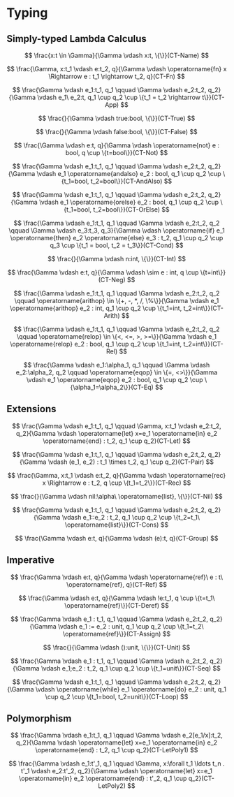 # Typing
## Simply-typed Lambda Calculus
$$
\frac{x:t \in \Gamma}{\Gamma \vdash x:t, \{\}}(CT-Name)
$$

$$
\frac{\Gamma, x:t_1 \vdash e:t_2, q}{\Gamma \vdash \operatorname{fn} x \Rightarrow e : t_1 \rightarrow t_2, q}(CT-Fn)
$$

$$
\frac{\Gamma \vdash e_1:t_1, q_1 \qquad \Gamma \vdash e_2:t_2, q_2}{\Gamma \vdash e_1\ e_2:t, q_1 \cup q_2 \cup \{t_1 = t_2 \rightarrow t\}}(CT-App)
$$

$$
\frac{}{\Gamma \vdash true:bool, \{\}}(CT-True)
$$

$$
\frac{}{\Gamma \vdash false:bool, \{\}}(CT-False)
$$

$$
\frac{\Gamma \vdash e:t, q}{\Gamma \vdash \operatorname{not} e : bool, q \cup \{t=bool\}}(CT-Not)
$$

$$
\frac{\Gamma \vdash e_1:t_1, q_1 \qquad \Gamma \vdash e_2:t_2, q_2}{\Gamma \vdash e_1 \operatorname{andalso} e_2 : bool, q_1 \cup q_2 \cup \{t_1=bool, t_2=bool\}}(CT-AndAlso)
$$

$$
\frac{\Gamma \vdash e_1:t_1, q_1 \qquad \Gamma \vdash e_2:t_2, q_2}{\Gamma \vdash e_1 \operatorname{orelse} e_2 : bool, q_1 \cup q_2 \cup \{t_1=bool, t_2=bool\}}(CT-OrElse)
$$

$$
\frac{\Gamma \vdash e_1:t_1, q_1 \qquad \Gamma \vdash e_2:t_2, q_2 \qquad \Gamma \vdash e_3:t_3, q_3}{\Gamma \vdash \operatorname{if} e_1 \operatorname{then} e_2 \operatorname{else} e_3 : t_2, q_1 \cup q_2 \cup q_3 \cup \{t_1 = bool, t_2 = t_3\}}(CT-Cond)
$$

$$
\frac{}{\Gamma \vdash n:int, \{\}}(CT-Int)
$$

$$
\frac{\Gamma \vdash e:t, q}{\Gamma \vdash \sim e : int, q \cup \{t=int\}}(CT-Neg)
$$

$$
\frac{\Gamma \vdash e_1:t_1, q_1 \qquad \Gamma \vdash e_2:t_2, q_2 \qquad \operatorname{arithop} \in \{+, -, *, /, \%\}}{\Gamma \vdash e_1 \operatorname{arithop} e_2 : int, q_1 \cup q_2 \cup \{t_1=int, t_2=int\}}(CT-Arith)
$$

$$
\frac{\Gamma \vdash e_1:t_1, q_1 \qquad \Gamma \vdash e_2:t_2, q_2 \qquad \operatorname{relop} \in \{<, <=, >, >=\}}{\Gamma \vdash e_1 \operatorname{relop} e_2 : bool, q_1 \cup q_2 \cup \{t_1=int, t_2=int\}}(CT-Rel)
$$

$$
\frac{\Gamma \vdash e_1:\alpha_1, q_1 \qquad \Gamma \vdash e_2:\alpha_2, q_2 \qquad \operatorname{eqop} \in \{=, <>\}}{\Gamma \vdash e_1 \operatorname{eqop} e_2 : bool, q_1 \cup q_2 \cup \{\alpha_1=\alpha_2\}}(CT-Eq)
$$

## Extensions
$$
\frac{\Gamma \vdash e_1:t_1, q_1 \qquad \Gamma, x:t_1 \vdash e_2:t_2, q_2}{\Gamma \vdash \operatorname{let} x=e_1 \operatorname{in} e_2 \operatorname{end} : t_2, q_1 \cup q_2}(CT-Let)
$$

$$
\frac{\Gamma \vdash e_1:t_1, q_1 \qquad \Gamma \vdash e_2:t_2, q_2}{\Gamma \vdash (e_1, e_2) : t_1 \times t_2, q_1 \cup q_2}(CT-Pair)
$$

$$
\frac{\Gamma, x:t_1 \vdash e:t_2, q}{\Gamma \vdash \operatorname{rec} x \Rightarrow e : t_2, q \cup \{t_1=t_2\}}(CT-Rec)
$$

$$
\frac{}{\Gamma \vdash nil:\alpha\ \operatorname{list}, \{\}}(CT-Nil)
$$

$$
\frac{\Gamma \vdash e_1:t_1, q_1 \qquad \Gamma \vdash e_2:t_2, q_2}{\Gamma \vdash e_1::e_2 : t_2, q_1 \cup q_2 \cup \{t_2=t_1\ \operatorname{list}\}}(CT-Cons)
$$

$$
\frac{\Gamma \vdash e:t, q}{\Gamma \vdash (e):t, q}(CT-Group)
$$

## Imperative
$$
\frac{\Gamma \vdash e:t, q}{\Gamma \vdash \operatorname{ref}\ e : t\ \operatorname{ref}, q}(CT-Ref)
$$

$$
\frac{\Gamma \vdash e:t, q}{\Gamma \vdash !e:t_1, q \cup \{t=t_1\ \operatorname{ref}\}}(CT-Deref)
$$

$$
\frac{\Gamma \vdash e_1 : t_1, q_1 \qquad \Gamma \vdash e_2:t_2, q_2}{\Gamma \vdash e_1 := e_2 : unit, q_1 \cup q_2 \cup \{t_1=t_2\ \operatorname{ref}\}}(CT-Assign)
$$

$$
\frac{}{\Gamma \vdash ():unit, \{\}}(CT-Unit)
$$

$$
\frac{\Gamma \vdash e_1 : t_1, q_1 \qquad \Gamma \vdash e_2:t_2, q_2}{\Gamma \vdash e_1;e_2 : t_2, q_1 \cup q_2 \cup \{t_1=unit\}}(CT-Seq)
$$

$$
\frac{\Gamma \vdash e_1:t_1, q_1 \qquad \Gamma \vdash e_2:t_2, q_2}{\Gamma \vdash \operatorname{while} e_1 \operatorname{do} e_2 : unit, q_1 \cup q_2 \cup \{t_1=bool, t_2=unit\}}(CT-Loop)
$$

## Polymorphism
$$
\frac{\Gamma \vdash e_1:t_1, q_1 \qquad \Gamma \vdash e_2[e_1/x]:t_2, q_2}{\Gamma \vdash \operatorname{let} x=e_1 \operatorname{in} e_2 \operatorname{end} : t_2, q_1 \cup q_2}(CT-LetPoly1)
$$

$$
\frac{\Gamma \vdash e_1:t'_1, q_1 \qquad \Gamma, x:\forall t_1 \ldots t_n . t'_1 \vdash e_2:t'_2, q_2}{\Gamma \vdash \operatorname{let} x=e_1 \operatorname{in} e_2 \operatorname{end} : t'_2, q_1 \cup q_2}(CT-LetPoly2)
$$
